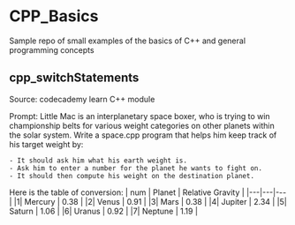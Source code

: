 # CPP_Basics
Sample repo of small examples of the basics of C++ and general programming concepts

## cpp_switchStatements
Source: codecademy learn C++ module

Prompt:
  Little Mac is an interplanetary space boxer, who is trying to win championship belts for various weight categories on other planets within the solar system.
  Write a space.cpp program that helps him keep track of his target weight by:
  
    - It should ask him what his earth weight is.
    - Ask him to enter a number for the planet he wants to fight on.
    - It should then compute his weight on the destination planet.
  
  Here is the table of conversion:
  | num | Planet | Relative Gravity |
  |---|---|---|
  |1| Mercury | 0.38 |
  |2| Venus   | 0.91 |
  |3| Mars 	  | 0.38 |
  |4| Jupiter | 2.34 |
  |5| Saturn  | 1.06 |
  |6| Uranus  | 0.92 |
  |7| Neptune | 1.19 |
